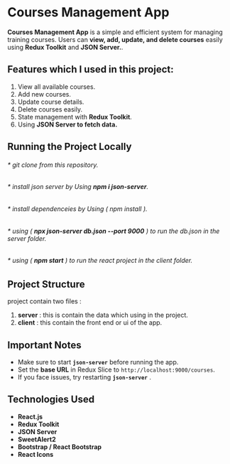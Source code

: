 # **Courses Management App**

**Courses Management App** is a simple and efficient system for managing training courses. Users can **view, add, update, and delete courses** easily using **Redux Toolkit** and **JSON Server.**.

## **Features which I used in this project:**

1. View all available courses.
2. Add new courses.
3. Update course details.
4. Delete courses easily.
5. State management with **Redux Toolkit**.
6. Using **JSON Server to fetch data.**

## **Running the Project Locally**

###### * git clone from this repository.

###### * install json server by Using   **npm i  json-server**.

###### * install dependenceies by Using ( npm install ).

###### * using ( **npx json-server db.json --port 9000** ) to run the db.json in the server folder.

###### * using ( **npm start** ) to run the react project in the client folder.

## **Project Structure**

project contain two files :

1. **server** : this is contain the data which using in the project.
2. **client** : this contain the front end or ui of the app.

## **Important Notes**

* Make sure to start **`json-server`** before running the app.
* Set the **base URL** in Redux Slice to `http://localhost:9000/courses`.
* If you face issues, try restarting  **`json-server`** .

## **Technologies Used**

* **React.js**
* **Redux Toolkit**
* **JSON Server**
* **SweetAlert2**
* **Bootstrap / React Bootstrap**
* **React Icons**
